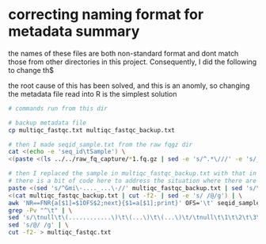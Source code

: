 # correcting naming format for metadata summary

the names of these files are both non-standard format and dont match those from other directories in this project.  Consequently, I did the following to change th$

the root cause of this has been solved, and this is an anomly, so changing the metadata file read into R is the simplest solution

```bash
# commands run from this dir

# backup metadata file
cp multiqc_fastqc.txt multiqc_fastqc_backup.txt

# then I made seqid_sample.txt from the raw fqgz dir
cat <(echo -e 'seq_id\tSample') \
<(paste <(ls ../../raw_fq_capture/*1.fq.gz | sed -e 's/^.*\///' -e 's/_.*$//') <(ls ../../raw_fq_capture/*1.fq.gz | sed -e 's/^.*\///' -e 's/\(_L[1-9]\)_.*$/\1/')) > seqid_sample.txt

# then I replaced the sample in multiqc_fastqc_backup.txt with that in seqid_sample.txt
# there is a bit of code here to address the situation where there are no reads which did happen here.  May need to apply elsewhere, the sed null line.
paste <(sed 's/^Gmi\-...._...\-//' multiqc_fastqc_backup.txt | sed 's/\-.*$//' | sed 's/Sample.*$/seq_id/' ) \
<(cat multiqc_fastqc_backup.txt | cut -f2- | sed -e 's/ /@/g') | \
awk 'NR==FNR{a[$1]=$1OFS$2;next}{$1=a[$1];print}' OFS='\t' seqid_sample.txt - | \
grep -Pv "^\t" | \
sed 's/\tnull\t\(............\)\t\(...\)\t\(...\)\t/\tnull\t\1\t\2\t\3\tNA\t/' |
sed 's/@/ /g' | \
cut -f2- > multiqc_fastqc.txt
